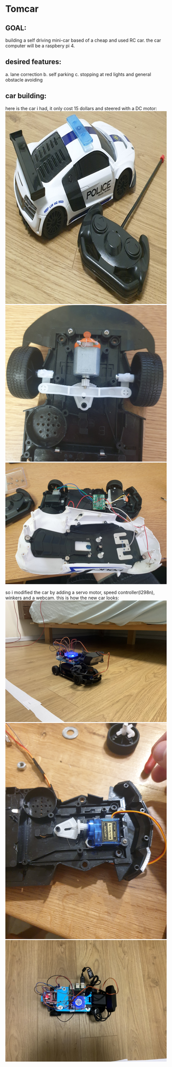 # Tomcar

## GOAL:

building a self driving mini-car based of a cheap and used RC car.
the car computer will be a raspbery pi 4.

## desired features:

a. lane correction
b. self parking
c. stopping at red lights and general obstacle avoiding

## car building:

here is the car i had,
it only cost 15 dollars and steered with a DC motor:
<img src="https://github.com/tomer-erez/Tomcar/blob/main/driving/uploaded/BasicCar.jpg" width="800" height="600" />
![alt text](https://github.com/tomer-erez/Tomcar/blob/main/driving/uploaded/insideBasicCar.jpg)
![alt text](https://github.com/tomer-erez/Tomcar/blob/main/driving/uploaded/wiringBasic.jpg)

so i modified the car by adding a servo motor, speed controller(l298n), winkers
and a webcam. 
this is how the new car looks:
![alt text](https://github.com/tomer-erez/Tomcar/blob/main/driving/uploaded/side.jpg)
![alt text](https://github.com/tomer-erez/Tomcar/blob/main/driving/uploaded/servo.jpg)
![alt text](https://github.com/tomer-erez/Tomcar/blob/main/driving/uploaded/above.jpg)
